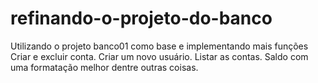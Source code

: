 # refinando-o-projeto-do-banco
Utilizando o projeto banco01 como base e implementando mais funções
Criar e excluir conta.
Criar um novo usuário.
Listar as contas.
Saldo com uma formatação melhor dentre outras coisas.
